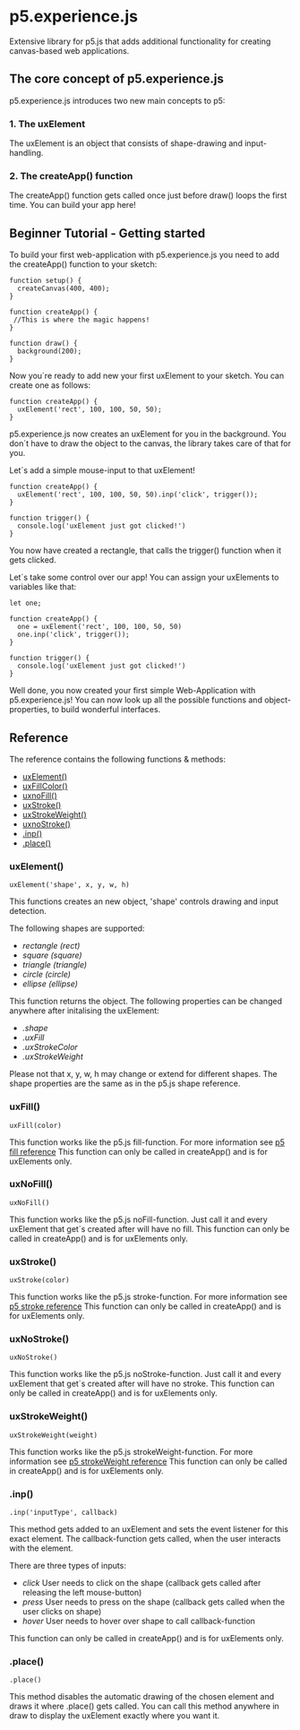 # p5.experience.js
Extensive library for p5.js that adds additional functionality for creating canvas-based web applications. 

## The core concept of p5.experience.js
p5.experience.js introduces two new main concepts to p5: 

### 1. The uxElement
The uxElement is an object that consists of shape-drawing and input-handling. 

### 2. The createApp() function
The createApp() function gets called once just before draw() loops the first time. You can build your app here! 

## Beginner Tutorial - Getting started
To build your first web-application with p5.experience.js you need to add the createApp() function to your sketch:

```
function setup() {
  createCanvas(400, 400);
}

function createApp() {
 //This is where the magic happens!
}

function draw() {
  background(200);
}
```

Now you´re ready to add new your first uxElement to your sketch. You can create one as follows:

```
function createApp() {
  uxElement('rect', 100, 100, 50, 50);
}
```
p5.experience.js now creates an uxElement for you in the background. You don´t have to draw the object to the canvas, the library takes care of that for you. 

Let´s add a simple mouse-input to that uxElement!

```
function createApp() {
  uxElement('rect', 100, 100, 50, 50).inp('click', trigger());
}

function trigger() {
  console.log('uxElement just got clicked!')
}
```
You now have created a rectangle, that calls the trigger() function when it gets clicked.

Let´s take some control over our app! You can assign your uxElements to variables like that:

```
let one;

function createApp() {
  one = uxElement('rect', 100, 100, 50, 50)
  one.inp('click', trigger());
}

function trigger() {
  console.log('uxElement just got clicked!')
}
```

Well done, you now created your first simple Web-Application with p5.experience.js! You can now look up all the possible functions and object-properties, to build wonderful interfaces.

## Reference

The reference contains the following functions & methods: 
* [uxElement()](uxElement())
* [uxFillColor()](uxFill())
* [uxnoFill()](uxnoFill())
* [uxStroke()](uxStroke())
* [uxStrokeWeight()](uxStrokeWeight())
* [uxnoStroke()](uxnoStroke())
* [.inp()](.inp())
* [.place()](.place())

### uxElement()
```
uxElement('shape', x, y, w, h)
```

This functions creates an new object, 'shape' controls drawing and input detection. 

The following shapes are supported: 
  * *rectangle (rect)*
  * *square (square)*
  * *triangle (triangle)*
  * *circle (circle)*
  * *ellipse (ellipse)*
  
This function returns the object. The following properties can be changed anywhere after initalising the uxElement: 
  * *.shape*
  * *.uxFill*
  * *.uxStrokeColor*
  * *.uxStrokeWeight*
 
Please not that x, y, w, h may change or extend for different shapes. The shape properties are the same as in the p5.js shape reference.

### uxFill()
```
uxFill(color)
```

This function works like the p5.js fill-function. For more information see [p5 fill reference](https://p5js.org/reference/#/p5/fill)
This function can only be called in createApp() and is for uxElements only. 

### uxNoFill()
```
uxNoFill()
```

This function works like the p5.js noFill-function. Just call it and every uxElement that get´s created after will have no fill.
This function can only be called in createApp() and is for uxElements only. 

### uxStroke()
```
uxStroke(color)
```

This function works like the p5.js stroke-function. For more information see [p5 stroke reference](https://p5js.org/reference/#/p5/stroke)
This function can only be called in createApp() and is for uxElements only. 

### uxNoStroke()
```
uxNoStroke()
```

This function works like the p5.js noStroke-function. Just call it and every uxElement that get´s created after will have no stroke.
This function can only be called in createApp() and is for uxElements only. 

### uxStrokeWeight()
```
uxStrokeWeight(weight)
```

This function works like the p5.js strokeWeight-function. For more information see [p5 strokeWeight reference](https://p5js.org/reference/#/p5/strokeweight)
This function can only be called in createApp() and is for uxElements only. 

### .inp()
```
.inp('inputType', callback)
```

This method gets added to an uxElement and sets the event listener for this exact element. The callback-function gets called, when the user interacts with the element. 

There are three types of inputs: 
* *click* User needs to click on the shape (callback gets called after releasing the left mouse-button)
* *press* User needs to press on the shape (callback gets called when the user clicks on shape)
* *hover* User needs to hover over shape to call callback-function

This function can only be called in createApp() and is for uxElements only. 

### .place()
```
.place()
```

This method disables the automatic drawing of the chosen element and draws it where .place() gets called. You can call this method anywhere in draw to display the uxElement exactly where you want it.
